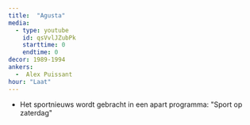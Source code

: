 ```yaml
---
title:  "Agusta"
media:
  - type: youtube
    id: qsVvlJZubPk
    starttime: 0
    endtime: 0
decor: 1989-1994
ankers:
  -  Alex Puissant
hour: "Laat"
---
```


* Het sportnieuws wordt gebracht in een apart programma: "Sport op zaterdag"
